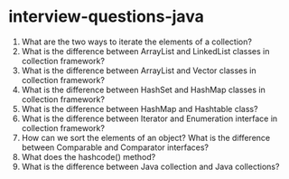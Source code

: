 # interview-questions-java

1. What are the two ways to iterate the elements of a collection?
2. What is the difference between ArrayList and LinkedList classes in collection framework?
3. What is the difference between ArrayList and Vector classes in collection framework?
4. What is the difference between HashSet and HashMap classes in collection framework?
5. What is the difference between HashMap and Hashtable class?
6. What is the difference between Iterator and Enumeration interface in collection framework?
7. How can we sort the elements of an object? What is the difference between Comparable and Comparator interfaces?
8. What does the hashcode() method?
9. What is the difference between Java collection and Java collections?
